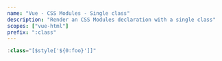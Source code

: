 ```yaml
---
name: "Vue - CSS Modules - Single class"
description: "Render an CSS Modules declaration with a single class"
scopes: ["vue-html"]
prefix: ":class"
---
```


```typescript
:class="[$style['${0:foo}']]"
```
